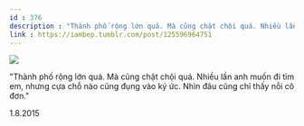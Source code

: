 ```yaml
---
id : 376
description : "Thành phố rộng lớn quá. Mà cũng chật chội quá. Nhiều lần anh muốn đi tìm em, nhưng cựa chỗ nào cũng đụng vào ký ức. Nhìn đâu cũng chỉ thấy nỗi cô đơn."
link : https://iambep.tumblr.com/post/125596964751
---
```


![](https://64.media.tumblr.com/4aedb3194cce08198cd23ffddd2933f2/tumblr_nseri0Fl1G1u3a9rjo1_1280.png)

"Thành phố rộng lớn quá. Mà cũng chật chội quá. Nhiều lần anh muốn đi tìm
em, nhưng cựa chỗ nào cũng đụng vào ký ức. Nhìn đâu cũng chỉ thấy nỗi cô
đơn."

1.8.2015